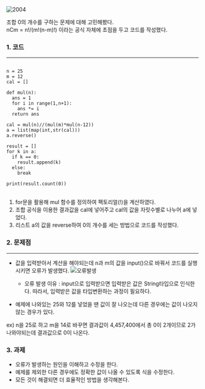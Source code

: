 ![2004](https://user-images.githubusercontent.com/93065107/138590918-08fe5911-cb39-4a9f-9017-63f869423b71.PNG)

조합 0의 개수를 구하는 문제에 대해 고민해봤다.   
nCm = n!/(m!(n-m)!) 이라는 공식 자체에 초점을 두고 코드를 작성했다.

### 1. 코드
***
<pre>
<code>
n = 25
m = 12
cal = []

def mul(n):
  ans = 1
  for i in range(1,n+1):
    ans *= i
  return ans

cal = mul(n)//(mul(m)*mul(n-12))
a = list(map(int,str(cal)))
a.reverse()

result = []
for k in a:
  if k == 0:
    result.append(k)
  else:
    break

print(result.count(0))
</code>
</pre>

1. for문을 활용해 mul 함수를 정의하여 팩토리얼(!)을 계산하였다.   
2. 조합 공식을 이용한 결과값을 cal에 넣어주고 cal의 값을 자릿수별로 나누어 a에 넣었다.   
3. 리스트 a의 값을 reverse하여 0의 개수를 세는 방법으로 코드를 작성했다.   

### 2. 문제점
***
- 값을 입력받아서 계산을 해야되는데 n과 m의 값을 input()으로 바꿔서 코드를 실행시키면 오류가 발생했다.
![오류발생](https://user-images.githubusercontent.com/93065107/138591929-6f880a29-f385-436c-9f38-42bf244140c4.PNG)
  - 오류 발생 이유 : input으로 입력받으면 입력받은 값은 String타입으로 인식한다. 따라서, 입력받은 값을 타입변환하는 과정이 필요하다.  


- 예제에 나와있는 25와 12를 넣었을 땐 값이 잘 나오는데 다른 경우에는 값이 나오지 않는 경우가 있다.   

ex) n을 25로 하고 m을 14로 바꾸면 결과값이 4,457,400에서 총 0이 2개이므로 2가 나와야되는데 결과값으로 0이 나온다.

### 3. 과제
- 오류가 발생하는 원인을 이해하고 수정을 한다.
- 예제를 제외한 다른 경우에도 정확한 값이 나올 수 있도록 식을 수정한다.
- 모든 것이 해결되면 더 효율적인 방법을 생각해본다.
